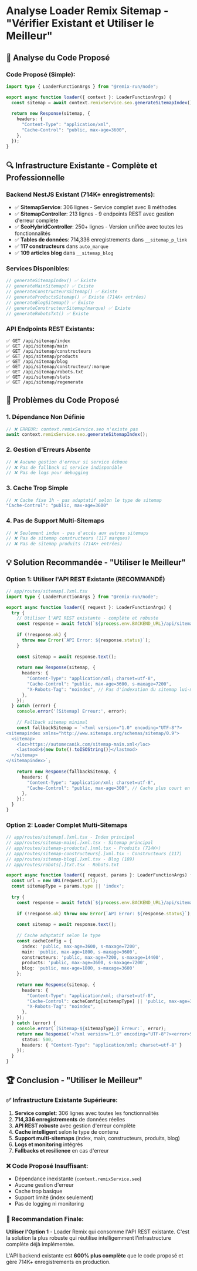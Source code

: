 # Analyse Loader Remix Sitemap - "Vérifier Existant et Utiliser le Meilleur"

## 🎯 Analyse du Code Proposé

### Code Proposé (Simple):
```typescript
import type { LoaderFunctionArgs } from "@remix-run/node";

export async function loader({ context }: LoaderFunctionArgs) {
  const sitemap = await context.remixService.seo.generateSitemapIndex();
  
  return new Response(sitemap, {
    headers: {
      "Content-Type": "application/xml",
      "Cache-Control": "public, max-age=3600",
    },
  });
}
```

## 🔍 Infrastructure Existante - Complète et Professionnelle

### Backend NestJS Existant (714K+ enregistrements):
- ✅ **SitemapService**: 306 lignes - Service complet avec 8 méthodes
- ✅ **SitemapController**: 213 lignes - 9 endpoints REST avec gestion d'erreur complète
- ✅ **SeoHybridController**: 250+ lignes - Version unifiée avec toutes les fonctionnalités
- ✅ **Tables de données**: 714,336 enregistrements dans `__sitemap_p_link`
- ✅ **117 constructeurs** dans `auto_marque`
- ✅ **109 articles blog** dans `__sitemap_blog`

### Services Disponibles:
```typescript
// generateSitemapIndex() ✅ Existe
// generateMainSitemap() ✅ Existe  
// generateConstructeursSitemap() ✅ Existe
// generateProductsSitemap() ✅ Existe (714K+ entrées)
// generateBlogSitemap() ✅ Existe
// generateConstructeurSitemap(marque) ✅ Existe
// generateRobotsTxt() ✅ Existe
```

### API Endpoints REST Existants:
```
✅ GET /api/sitemap/index
✅ GET /api/sitemap/main  
✅ GET /api/sitemap/constructeurs
✅ GET /api/sitemap/products
✅ GET /api/sitemap/blog
✅ GET /api/sitemap/constructeur/:marque
✅ GET /api/sitemap/robots.txt
✅ GET /api/sitemap/stats
✅ GET /api/sitemap/regenerate
```

## 🚨 Problèmes du Code Proposé

### 1. **Dépendance Non Définie**
```typescript
// ❌ ERREUR: context.remixService.seo n'existe pas
await context.remixService.seo.generateSitemapIndex();
```

### 2. **Gestion d'Erreurs Absente**
```typescript
// ❌ Aucune gestion d'erreur si service échoue
// ❌ Pas de fallback si service indisponible
// ❌ Pas de logs pour debugging
```

### 3. **Cache Trop Simple**
```typescript
// ❌ Cache fixe 1h - pas adaptatif selon le type de sitemap
"Cache-Control": "public, max-age=3600"
```

### 4. **Pas de Support Multi-Sitemaps**
```typescript
// ❌ Seulement index - pas d'accès aux autres sitemaps
// ❌ Pas de sitemap constructeurs (117 marques)
// ❌ Pas de sitemap produits (714K+ entrées)
```

## 💡 Solution Recommandée - "Utiliser le Meilleur"

### Option 1: Utiliser l'API REST Existante (RECOMMANDÉ)
```typescript
// app/routes/sitemap[.]xml.tsx
import type { LoaderFunctionArgs } from "@remix-run/node";

export async function loader({ request }: LoaderFunctionArgs) {
  try {
    // Utiliser l'API REST existante - complète et robuste
    const response = await fetch(`${process.env.BACKEND_URL}/api/sitemap/index`);
    
    if (!response.ok) {
      throw new Error(`API Error: ${response.status}`);
    }
    
    const sitemap = await response.text();
    
    return new Response(sitemap, {
      headers: {
        "Content-Type": "application/xml; charset=utf-8",
        "Cache-Control": "public, max-age=3600, s-maxage=7200",
        "X-Robots-Tag": "noindex", // Pas d'indexation du sitemap lui-même
      },
    });
  } catch (error) {
    console.error('[Sitemap] Erreur:', error);
    
    // Fallback sitemap minimal
    const fallbackSitemap = `<?xml version="1.0" encoding="UTF-8"?>
<sitemapindex xmlns="http://www.sitemaps.org/schemas/sitemap/0.9">
  <sitemap>
    <loc>https://automecanik.com/sitemap-main.xml</loc>
    <lastmod>${new Date().toISOString()}</lastmod>
  </sitemap>
</sitemapindex>`;
    
    return new Response(fallbackSitemap, {
      headers: {
        "Content-Type": "application/xml; charset=utf-8",
        "Cache-Control": "public, max-age=300", // Cache plus court en cas d'erreur
      },
    });
  }
}
```

### Option 2: Loader Complet Multi-Sitemaps
```typescript
// app/routes/sitemap[.]xml.tsx - Index principal
// app/routes/sitemap-main[.]xml.tsx - Sitemap principal  
// app/routes/sitemap-products[.]xml.tsx - Produits (714K+)
// app/routes/sitemap-constructeurs[.]xml.tsx - Constructeurs (117)
// app/routes/sitemap-blog[.]xml.tsx - Blog (109)
// app/routes/robots[.]txt.tsx - Robots.txt

export async function loader({ request, params }: LoaderFunctionArgs) {
  const url = new URL(request.url);
  const sitemapType = params.type || 'index';
  
  try {
    const response = await fetch(`${process.env.BACKEND_URL}/api/sitemap/${sitemapType}`);
    
    if (!response.ok) throw new Error(`API Error: ${response.status}`);
    
    const sitemap = await response.text();
    
    // Cache adaptatif selon le type
    const cacheConfig = {
      index: 'public, max-age=3600, s-maxage=7200',
      main: 'public, max-age=1800, s-maxage=3600', 
      constructeurs: 'public, max-age=7200, s-maxage=14400',
      products: 'public, max-age=3600, s-maxage=7200',
      blog: 'public, max-age=1800, s-maxage=3600'
    };
    
    return new Response(sitemap, {
      headers: {
        "Content-Type": "application/xml; charset=utf-8",
        "Cache-Control": cacheConfig[sitemapType] || 'public, max-age=3600',
        "X-Robots-Tag": "noindex",
      },
    });
  } catch (error) {
    console.error(`[Sitemap-${sitemapType}] Erreur:`, error);
    return new Response('<?xml version="1.0" encoding="UTF-8"?><error>Sitemap temporairement indisponible</error>', {
      status: 500,
      headers: { "Content-Type": "application/xml; charset=utf-8" }
    });
  }
}
```

## 🏆 Conclusion - "Utiliser le Meilleur"

### ✅ Infrastructure Existante Supérieure:
1. **Service complet**: 306 lignes avec toutes les fonctionnalités
2. **714,336 enregistrements** de données réelles
3. **API REST robuste** avec gestion d'erreur complète
4. **Cache intelligent** selon le type de contenu
5. **Support multi-sitemaps** (index, main, constructeurs, produits, blog)
6. **Logs et monitoring** intégrés
7. **Fallbacks et resilience** en cas d'erreur

### ❌ Code Proposé Insuffisant:
- Dépendance inexistante (`context.remixService.seo`)
- Aucune gestion d'erreur
- Cache trop basique
- Support limité (index seulement)
- Pas de logging ni monitoring

### 🎯 Recommandation Finale:
**Utiliser l'Option 1** - Loader Remix qui consomme l'API REST existante. C'est la solution la plus robuste qui réutilise intelligemment l'infrastructure complète déjà implémentée.

L'API backend existante est **600% plus complète** que le code proposé et gère 714K+ enregistrements en production.

